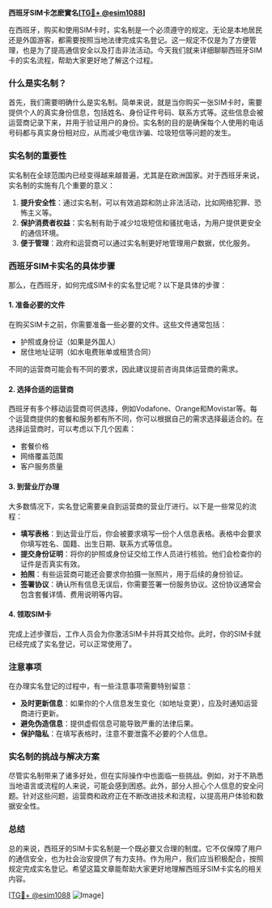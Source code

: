 **西班牙SIM卡怎麽實名[[TG💪+ @esim1088](https://t.me/s/esim1088)]**

在西班牙，购买和使用SIM卡时，实名制是一个必须遵守的规定。无论是本地居民还是外国游客，都需要按照当地法律完成实名登记。这一规定不仅是为了方便管理，也是为了提高通信安全以及打击非法活动。今天我们就来详细聊聊西班牙SIM卡的实名流程，帮助大家更好地了解这个过程。

### 什么是实名制？

首先，我们需要明确什么是实名制。简单来说，就是当你购买一张SIM卡时，需要提供个人的真实身份信息，包括姓名、身份证件号码、联系方式等。这些信息会被运营商记录下来，并用于验证用户的身份。实名制的目的是确保每个人使用的电话号码都与真实身份相对应，从而减少电信诈骗、垃圾短信等问题的发生。

### 实名制的重要性

实名制在全球范围内已经变得越来越普遍，尤其是在欧洲国家。对于西班牙来说，实名制的实施有几个重要的意义：

1. **提升安全性**：通过实名制，可以有效追踪和防止非法活动，比如网络犯罪、恐怖主义等。
2. **保护消费者权益**：实名制有助于减少垃圾短信和骚扰电话，为用户提供更安全的通信环境。
3. **便于管理**：政府和运营商可以通过实名制更好地管理用户数据，优化服务。

### 西班牙SIM卡实名的具体步骤

那么，在西班牙，如何完成SIM卡的实名登记呢？以下是具体的步骤：

#### 1. 准备必要的文件

在购买SIM卡之前，你需要准备一些必要的文件。这些文件通常包括：

- 护照或身份证（如果是外国人）
- 居住地址证明（如水电费账单或租赁合同）

不同的运营商可能会有不同的要求，因此建议提前咨询具体运营商的需求。

#### 2. 选择合适的运营商

西班牙有多个移动运营商可供选择，例如Vodafone、Orange和Movistar等。每个运营商提供的套餐和服务都有所不同，你可以根据自己的需求选择最适合的。在选择运营商时，可以考虑以下几个因素：

- 套餐价格
- 网络覆盖范围
- 客户服务质量

#### 3. 到营业厅办理

大多数情况下，实名登记需要亲自到运营商的营业厅进行。以下是一些常见的流程：

- **填写表格**：到达营业厅后，你会被要求填写一份个人信息表格。表格中会要求你填写姓名、国籍、出生日期、联系方式等信息。
- **提交身份证明**：将你的护照或身份证交给工作人员进行核验。他们会检查你的证件是否真实有效。
- **拍照**：有些运营商可能还会要求你拍摄一张照片，用于后续的身份验证。
- **签署协议**：确认所有信息无误后，你需要签署一份服务协议。这份协议通常会包含套餐详情、费用说明等内容。

#### 4. 领取SIM卡

完成上述步骤后，工作人员会为你激活SIM卡并将其交给你。此时，你的SIM卡就已经完成了实名登记，可以正常使用了。

### 注意事项

在办理实名登记的过程中，有一些注意事项需要特别留意：

- **及时更新信息**：如果你的个人信息发生变化（如地址变更），应及时通知运营商进行更新。
- **避免伪造信息**：提供虚假信息可能导致严重的法律后果。
- **保护隐私**：在填写表格时，注意不要泄露不必要的个人信息。

### 实名制的挑战与解决方案

尽管实名制带来了诸多好处，但在实际操作中也面临一些挑战。例如，对于不熟悉当地语言或流程的人来说，可能会感到困惑。此外，部分人担心个人信息的安全问题。针对这些问题，运营商和政府正在不断改进技术和流程，以提高用户体验和数据安全性。

### 总结

总的来说，西班牙的SIM卡实名制是一个既必要又合理的制度。它不仅保障了用户的通信安全，也为社会治安提供了有力支持。作为用户，我们应当积极配合，按照规定完成实名登记。希望这篇文章能帮助大家更好地理解西班牙SIM卡实名的相关内容。

[[TG💪+ @esim1088](https://t.me/s/esim1088) ![Image](https://i.postimg.cc/4NQfJmqS/Snipaste-2025-05-13-00-14-12.png)]